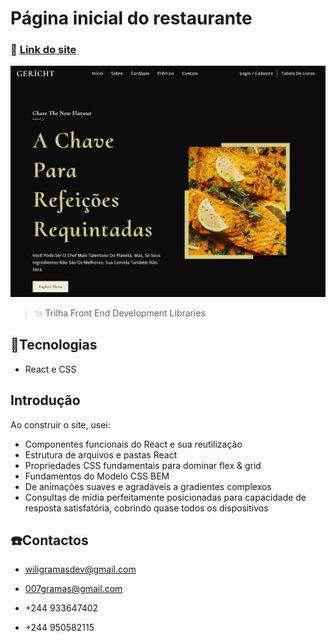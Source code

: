 # Página inicial do restaurante
### 🤙 [Link do site](https://wiligramasdev-restaurantegramas.netlify.app/)

![Página inicial do restaurante](./restaurante.png)

> 💥 Trilha Front End Development Libraries

## 🚀Tecnologias 

- React e CSS

## Introdução
Ao construir o site, usei:

- Componentes funcionais do React e sua reutilização
- Estrutura de arquivos e pastas React
- Propriedades CSS fundamentais para dominar flex & grid
- Fundamentos do Modelo CSS BEM
- De animações suaves e agradáveis a gradientes complexos
- Consultas de mídia perfeitamente posicionadas para capacidade de resposta satisfatória, cobrindo quase todos os dispositivos

## ☎️Contactos
- wiligramasdev@gmail.com
- 007gramas@gmail.com

- +244 933647402
- +244 950582115
